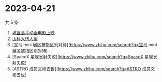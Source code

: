 # 2023-04-21

共 5 条

<!-- BEGIN -->
<!-- 最后更新时间 Fri Apr 21 2023 10:29:08 GMT+0800 (China Standard Time) -->

1. [灌篮高手动画电影上映](https://www.zhihu.com/search?q=灌篮高手动画电影上映)
1. [山科大伤人案](https://www.zhihu.com/search?q=山科大伤人案)
1. [宝马 mini 展区被指区别对待](https://www.zhihu.com/search?q=宝马 mini
   展区被指区别对待)
1. [SpaceX 星舰发射失败](https://www.zhihu.com/search?q=SpaceX 星舰发射失败)
1. [ASTRO 成员文彬去世](https://www.zhihu.com/search?q=ASTRO 成员文彬去世)

<!-- END -->
